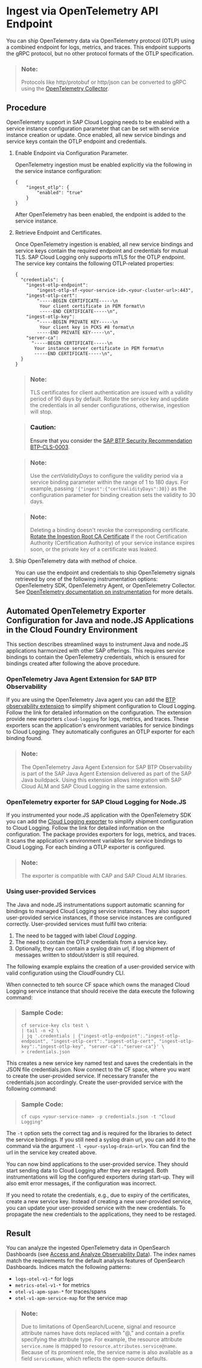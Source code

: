 <!-- loiofdc78af7c69246bc87315d90a061b321 -->

# Ingest via OpenTelemetry API Endpoint

You can ship OpenTelemetry data via OpenTelemetry protocol \(OTLP\) using a combined endpoint for logs, metrics, and traces. This endpoint supports the gRPC protocol, but no other protocol formats of the OTLP specification.

> ### Note:  
> Protocols like http/protobuf or http/json can be converted to gRPC using the [OpenTelemetry Collector](https://opentelemetry.io/docs/collector/).



<a name="loiofdc78af7c69246bc87315d90a061b321__section_t1n_q1d_dzb"/>

## Procedure

OpenTelemetry support in SAP Cloud Logging needs to be enabled with a service instance configuration parameter that can be set with service instance creation or update. Once enabled, all new service bindings and service keys contain the OTLP endpoint and credentials.

1.  Enable Endpoint via Configuration Parameter.

    OpenTelemetry ingestion must be enabled explicitly via the following in the service instance configuration:

    ```
    {
        "ingest_otlp": {
            "enabled": "true"
        }
    }
    ```

    After OpenTelemetry has been enabled, the endpoint is added to the service instance.

2.  Retrieve Endpoint and Certificates.

    Once OpenTelemetry ingestion is enabled, all new service bindings and service keys contain the required endpoint and credentials for mutual TLS. SAP Cloud Logging only supports mTLS for the OTLP endpoint. The service key contains the following OTLP-related properties:

    ```
    {
      "credentials": {
        "ingest-otlp-endpoint":
            "ingest-otlp-sf-<your-service-id>.<your-cluster-url>:443",
        "ingest-otlp-cert":
            "-----BEGIN CERTIFICATE-----\n
             Your client certificate in PEM format\n
             -----END CERTIFICATE-----\n",
        "ingest-otlp-key":
            "-----BEGIN PRIVATE KEY-----\n
             Your client key in PCKS #8 format\n
            -----END PRIVATE KEY-----\n",
        "server-ca":
          "-----BEGIN CERTIFICATE-----\n
           Your instance server certificate in PEM format\n
           -----END CERTIFICATE-----\n",
      }
    }
    ```

    > ### Note:  
    > TLS certificates for client authentication are issued with a validity period of 90 days by default. Rotate the service key and update the credentials in all sender configurations, otherwise, ingestion will stop.

    > ### Caution:  
    > Ensure that you consider the [SAP BTP Security Recommendation BTP-CLS-0003](https://help.sap.com/docs/btp/sap-btp-security-recommendations-c8a9bb59fe624f0981efa0eff2497d7d/sap-btp-security-recommendations?seclist-index=BTP-CLS-0003&version=Cloud).

    > ### Note:  
    > Use the *certValidityDays* to configure the validity period via a service binding parameter within the range of 1 to 180 days. For example, passing `'{"ingest":{"certValidityDays":30}}` as the configuration parameter for binding creation sets the validity to 30 days.

    > ### Note:  
    > Deleting a binding doesn't revoke the corresponding certificate. [Rotate the Ingestion Root CA Certificate](rotate-the-ingestion-root-ca-certificate-bbcb3e7.md) if the root Certification Authority \(Certification Authority\) of your service instance expires soon, or the private key of a certificate was leaked.

3.  Ship OpenTelemetry data with method of choice.

    You can use the endpoint and credentials to ship OpenTelemetry signals retrieved by one of the following instrumentation options: OpenTelemetry SDK, OpenTelemetry Agent, or OpenTelemetry Collector. See [OpenTelemetry documentation on instrumentation](https://opentelemetry.io/docs/concepts/instrumentation/) for more details.




<a name="loiofdc78af7c69246bc87315d90a061b321__section_dzb_khg_cfc"/>

## Automated OpenTelemetry Exporter Configuration for Java and node.JS Applications in the Cloud Foundry Environment

This section describes streamlined ways to instrument Java and node.JS applications harmonized with other SAP offerings. This requires service bindings to contain the OpenTelemetry credentials, which is ensured for bindings created after following the above procedure.



### OpenTelemetry Java Agent Extension for SAP BTP Observability

If you are using the OpenTelemetry Java agent you can add the [BTP observability extension](https://github.com/SAP/cf-java-logging-support/tree/main/cf-java-logging-support-opentelemetry-agent-extension) to simplify shipment configuration to Cloud Logging. Follow the link for detailed information on the configuration. The extension provide new exporters `cloud-logging` for logs, metrics, and traces. These exporters scan the application's environment variables for service bindings to Cloud Logging. They automatically configures an OTLP exporter for each binding found.

> ### Note:  
> The OpenTelemetry Java Agent Extension for SAP BTP Observability is part of the SAP Java Agent Extension delivered as part of the SAP Java buildpack. Using this extension allows integration with SAP Cloud ALM and SAP Cloud Logging in the same extension.



### OpenTelemetry exporter for SAP Cloud Logging for Node.JS

If you instrumented your node.JS application with the OpenTelemetry SDK you can add the [Cloud Logging exporter](https://github.com/SAP/opentelemetry-exporter-for-sap-cloud-logging-for-nodejs) to simplify shipment configuration to Cloud Logging. Follow the link for detailed information on the configuration. The package provides exporters for logs, metrics, and traces. It scans the application's environment variables for service bindings to Cloud Logging. For each binding a OTLP exporter is configured.

> ### Note:  
> The exporter is compatible with CAP and SAP Cloud ALM libraries.



### Using user-provided Services

The Java and node.JS instrumentations support automatic scanning for bindings to managed Cloud Logging service instances. They also support user-provided service instances, if those service instances are configured correctly. User-provided services must fulfil two criteria:

1.  The need to be tagged with label *Cloud Logging*.
2.  The need to contain the OTLP credentials from a service key.
3.  Optionally, they can contain a syslog drain url, if log shipment of messages written to stdout/stderr is still required.

The following example explains the creation of a user-provided service with valid configuration using the CloudFoundry CLI.

When connected to teh source CF space which owns the managed Cloud Logging service instance that should receive the data execute the following command:

> ### Sample Code:  
> ```
> cf service-key cls test \
> | tail -n +2 \
> | jq '.credentials | {"ingest-otlp-endpoint":."ingest-otlp-endpoint", "ingest-otlp-cert":."ingest-otlp-cert", "ingest-otlp-key":."ingest-otlp-key", "server-ca":."server-ca"}' \
> > credentials.json
> ```

This creates a new service key named test and saves the credentials in the JSON file credentials.json. Now connect to the CF space, where you want to create the user-provided service. If necessary transfer the credentials.json accordingly. Create the user-provided service with the following command:

> ### Sample Code:  
> ```
> cf cups <your-service-name> -p credentials.json -t "Cloud Logging"
> ```

The `-t` option sets the correct tag and is required for the libraries to detect the service bindings. If you still need a syslog drain url, you can add it to the command via the argument `-l <your-syslog-drain-url>`. You can find the url in the service key created above.

You can now bind applications to the user-provided service. They should start sending data to Cloud Logging after they are restaged. Both instrumentations will log the configured exporters during start-up. They will also emit error messages, if the configuration was incorrect.

If you need to rotate the credentials, e.g., due to expiry of the certificates, create a new service key. Instead of creating a new user-provided service, you can update your user-provided service with the new credentials. To propagate the new credentials to the applications, they need to be restaged.



<a name="loiofdc78af7c69246bc87315d90a061b321__section_kbr_nbd_dzb"/>

## Result

You can analyze the ingested OpenTelemetry data in OpenSearch Dashboards \(see [Access and Analyze Observability Data](access-and-analyze-observability-data-dad5b01.md)\). The index names match the requirements for the default analysis features of OpenSearch Dashboards. Indices match the following patterns:

-   `logs-otel-v1-*` for logs
-   `metrics-otel-v1-*` for metrics
-   `otel-v1-apm-span-*` for traces/spans
-   `otel-v1-apm-service-map` for the service map

> ### Note:  
> Due to limitations of OpenSearch/Lucene, signal and resource attribute names have dots replaced with "@," and contain a prefix specifying the attribute type. For example, the resource attribute `service.name` is mapped to `resource.attributes.service@name`. Because of its prominent role, the service name is also available as a field `serviceName`, which reflects the open-source defaults.

